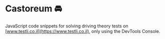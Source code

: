 # Castoreum 🚘
JavaScript code snippets for solving driving theory tests on [www.testli.co.il](https://www.testli.co.il), only using the DevTools Console.
